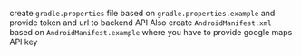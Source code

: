 create `gradle.properties` file based on `gradle.properties.example` and provide token and url to backend API
Also create `AndroidManifest.xml` based on `AndroidManifest.example` where you have to provide google maps API key 
